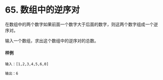 # 65. 数组中的逆序对

在数组中的两个数字如果前面一个数字大于后面的数字，则这两个数字组成一个逆序对。

输入一个数组，求出这个数组中的逆序对的总数。

#### 样例

```
输入：[1,2,3,4,5,6,0]

输出：6
```